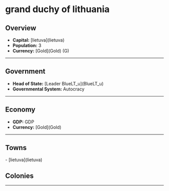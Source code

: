 # <!--NAME-->grand duchy of lithuania<!--NAME-->

## Overview

- **Capital:** [<!--CAPITAL-->lietuva<!--CAPITAL-->](<!--CAPITAL-->lietuva<!--CAPITAL-->)
- **Population:** <!--POPULATION-->3<!--POPULATION-->
- **Currency:** [<!--CURRENCY-->Gold<!--CURRENCY-->](<!--CURRENCY-->Gold<!--CURRENCY-->) (<!--CURRENCY_ABV-->G<!--CURRENCY_ABV-->)

---

## Government

- **Head of State:** [<!--LEADER_TITLE-->Leader BlueLT_u<!--LEADER_TITLE-->](<!--LEADER-->BlueLT_u<!--LEADER-->)
- **Governmental System:** <!--GOVERNMENT-->Autocracy<!--GOVERNMENT-->

---

## Economy

- **GDP:** <!--GDP-->GDP<!--GDP-->
- **Currency:** [<!--CURRENCY-->Gold<!--CURRENCY-->](<!--CURRENCY-->Gold<!--CURRENCY-->)

---

## Towns

<!--TOWNS-->- [lietuva](lietuva)<!--TOWNS-->

## Colonies

<!--COLONIES--><!--COLONIES-->

---
